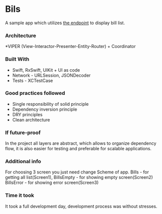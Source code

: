 # Bils
A sample app which utilizes [the endpoint](https://bills.chipp.dev/all) to display bill list. 
### Architecture
*VIPER (View-Interactor-Presenter-Entity-Router) + Coordinator

### Built With
* Swift, RxSwift, UIKit + UI as code
* Network - URLSession, JSONDecoder
* Tests - XCTestCase

### Good practices followed
* Single responsibility of solid principle
* Dependency inversion principle
* DRY principles
* Clean architecture

### If future-proof
In the project all layers are abstract, which allows to organize dependency flow, it is also easier for testing and preferable for scalable applications.

### Additional info
For choosing 3 screen you just need change Scheme of app.
Bills - for getting all list(Screen1),
BillsEmpty - for showing empty screen(Screen2)
BillsError - for showing error screen(Screen3)

### Time it took
It took a full development day, development process was without stresses.
